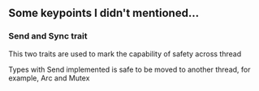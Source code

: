 ## Some keypoints I didn't mentioned...

### Send and Sync trait

This two traits are used to mark the capability of safety across thread

Types with Send implemented is safe to be moved to another thread, for example, Arc and Mutex

